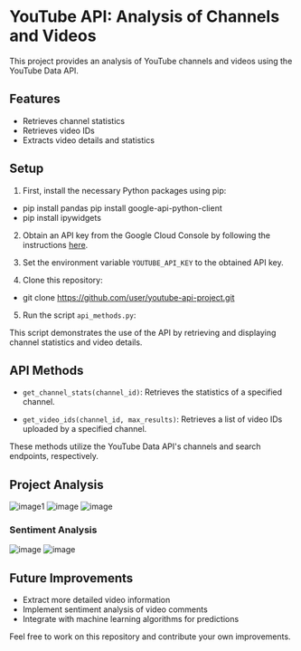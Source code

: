 # YouTube API: Analysis of Channels and Videos

This project provides an analysis of YouTube channels and videos using the YouTube Data API.

## Features

- Retrieves channel statistics
- Retrieves video IDs
- Extracts video details and statistics

## Setup

1. First, install the necessary Python packages using pip:

- pip install pandas pip install google-api-python-client
- pip install ipywidgets
  

2. Obtain an API key from the Google Cloud Console by following the instructions [here](https://developers.google.com/youtube/v3/getting-started).

3. Set the environment variable `YOUTUBE_API_KEY` to the obtained API key.

4. Clone this repository:
- git clone https://github.com/user/youtube-api-project.git
  

5. Run the script `api_methods.py`:


This script demonstrates the use of the API by retrieving and displaying channel statistics and video details.

## API Methods

- `get_channel_stats(channel_id)`: Retrieves the statistics of a specified channel.

- `get_video_ids(channel_id, max_results)`: Retrieves a list of video IDs uploaded by a specified channel.

These methods utilize the YouTube Data API's channels and search endpoints, respectively.
## Project Analysis
![image](https://github.com/yasonukan/Youtube-API-Project/assets/73828987/52f4e60b-f591-4c77-8012-f75425a9212a)1
![image](https://github.com/yasonukan/Youtube-API-Project/assets/73828987/32ae413e-aa51-4485-9ade-8a67d2f363ea)
![image](https://github.com/yasonukan/Youtube-API-Project/assets/73828987/6b403d9b-0c25-44ae-94a9-029ac8e3ad46)


### Sentiment Analysis

![image](https://github.com/yasonukan/Youtube-API-Project/assets/73828987/1d842e0f-7678-4d24-b7e9-6309f14b5237)
![image](https://github.com/yasonukan/Youtube-API-Project/assets/73828987/48939f6e-b34b-4f0b-a183-fe5007a2c3a2)






## Future Improvements

- Extract more detailed video information
- Implement sentiment analysis of video comments
- Integrate with machine learning algorithms for predictions

Feel free to work on this repository and contribute your own improvements.

